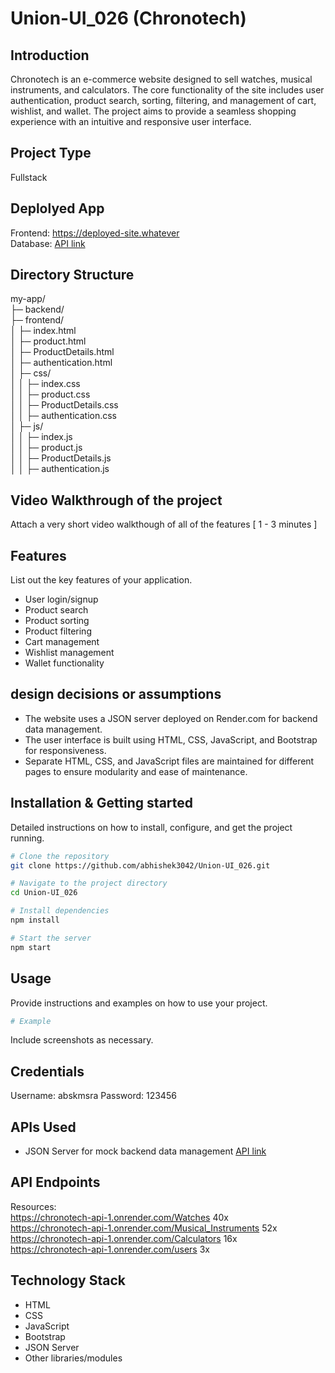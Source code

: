 # Union-UI_026 (Chronotech)


## Introduction
Chronotech is an e-commerce website designed to sell watches, musical instruments, and calculators. The core functionality of the site includes user authentication, product search, sorting, filtering, and management of cart, wishlist, and wallet. The project aims to provide a seamless shopping experience with an intuitive and responsive user interface.

## Project Type
Fullstack

## Deplolyed App
Frontend: https://deployed-site.whatever <br>
Database: [API link](https://chronotech-api-1.onrender.com)

## Directory Structure
my-app/<br>
├─ backend/<br>
├─ frontend/<br>
│  ├─ index.html<br>
│  ├─ product.html<br>
│  ├─ ProductDetails.html<br>
│  ├─ authentication.html<br>
│  ├─ css/<br>
│  │  ├─ index.css<br>
│  │  ├─ product.css<br>
│  │  ├─ ProductDetails.css<br>
│  │  ├─ authentication.css<br>
│  ├─ js/<br>
│  │  ├─ index.js<br>
│  │  ├─ product.js<br>
│  │  ├─ ProductDetails.js<br>
│  │  ├─ authentication.js<br>


## Video Walkthrough of the project
Attach a very short video walkthough of all of the features [ 1 - 3 minutes ]

## Features
List out the key features of your application.

- User login/signup
- Product search
- Product sorting
- Product filtering
- Cart management
- Wishlist management
- Wallet functionality

## design decisions or assumptions
- The website uses a JSON server deployed on Render.com for backend data management.
- The user interface is built using HTML, CSS, JavaScript, and Bootstrap for responsiveness.
- Separate HTML, CSS, and JavaScript files are maintained for different pages to ensure modularity and ease of maintenance.

## Installation & Getting started
Detailed instructions on how to install, configure, and get the project running.

```bash
# Clone the repository
git clone https://github.com/abhishek3042/Union-UI_026.git

# Navigate to the project directory
cd Union-UI_026

# Install dependencies
npm install

# Start the server
npm start

```

## Usage
Provide instructions and examples on how to use your project.

```bash
# Example
```

Include screenshots as necessary.

## Credentials
Username: abskmsra
Password: 123456

## APIs Used
- JSON Server for mock backend data management
[API link](https://chronotech-api-1.onrender.com)

## API Endpoints
Resources:<br>
https://chronotech-api-1.onrender.com/Watches 40x<br>
https://chronotech-api-1.onrender.com/Musical_Instruments 52x<br>
https://chronotech-api-1.onrender.com/Calculators 16x<br>
https://chronotech-api-1.onrender.com/users 3x<br>

## Technology Stack

- HTML
- CSS
- JavaScript
- Bootstrap
- JSON Server
- Other libraries/modules
